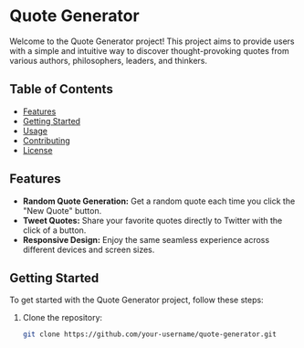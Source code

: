 # Quote Generator

Welcome to the Quote Generator project! This project aims to provide users with a simple and intuitive way to discover thought-provoking quotes from various authors, philosophers, leaders, and thinkers.

## Table of Contents

- [Features](#features)
- [Getting Started](#getting-started)
- [Usage](#usage)
- [Contributing](#contributing)
- [License](#license)

## Features

- **Random Quote Generation:** Get a random quote each time you click the "New Quote" button.
- **Tweet Quotes:** Share your favorite quotes directly to Twitter with the click of a button.
- **Responsive Design:** Enjoy the same seamless experience across different devices and screen sizes.

## Getting Started

To get started with the Quote Generator project, follow these steps:

1. Clone the repository:

   ```bash
   git clone https://github.com/your-username/quote-generator.git
